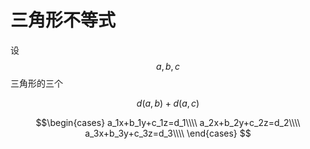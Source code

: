 ﻿# 三角形不等式


设$$a,b,c$$三角形的三个

$$d(a,b)+d(a,c)$$


$$\begin{cases}
a_1x+b_1y+c_1z=d_1\\\\
a_2x+b_2y+c_2z=d_2\\\\
a_3x+b_3y+c_3z=d_3\\\\
\end{cases}
$$